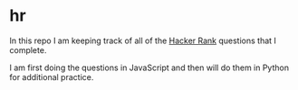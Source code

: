# hr

In this repo I am keeping track of all of the [Hacker Rank](www.hackerrank.com) questions that I complete.

I am first doing the questions in JavaScript and then will do them in Python for additional practice.